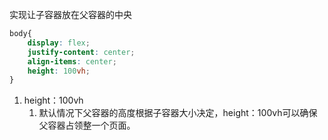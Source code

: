 实现让子容器放在父容器的中央
```css
body{
	display: flex;
	justify-content: center;
	align-items: center;
	height: 100vh;
}
```
1. height：100vh
	1. 默认情况下父容器的高度根据子容器大小决定，height：100vh可以确保父容器占领整一个页面。